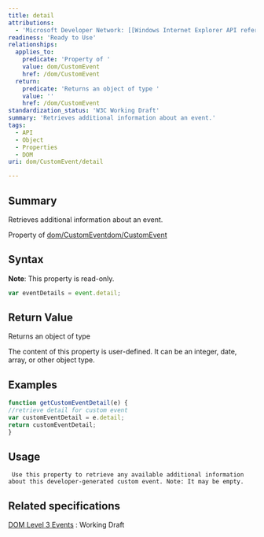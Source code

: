 ```yaml
---
title: detail
attributions:
  - 'Microsoft Developer Network: [[Windows Internet Explorer API reference](http://msdn.microsoft.com/en-us/library/ie/hh828809%28v=vs.85%29.aspx) Article]'
readiness: 'Ready to Use'
relationships:
  applies_to:
    predicate: 'Property of '
    value: dom/CustomEvent
    href: /dom/CustomEvent
  return:
    predicate: 'Returns an object of type '
    value: ''
    href: /dom/CustomEvent
standardization_status: 'W3C Working Draft'
summary: 'Retrieves additional information about an event.'
tags:
  - API
  - Object
  - Properties
  - DOM
uri: dom/CustomEvent/detail

---
```

## <span>Summary</span>

Retrieves additional information about an event.

Property of [dom/CustomEvent](/dom/CustomEvent)[dom/CustomEvent](/dom/CustomEvent)

## <span>Syntax</span>

**Note**: This property is read-only.

``` js
var eventDetails = event.detail;
```

## <span>Return Value</span>

Returns an object of type<span></span>

The content of this property is user-defined. It can be an integer, date, array, or other object type.

## <span>Examples</span>

``` js
function getCustomEventDetail(e) {
//retrieve detail for custom event
var customEventDetail = e.detail;
return customEventDetail;
}
```

## <span>Usage</span>

     Use this property to retrieve any available additional information about this developer-generated custom event. Note: It may be empty.

## <span>Related specifications</span>

[DOM Level 3 Events](http://www.w3.org/TR/DOM-Level-3-Events/)
:   Working Draft
